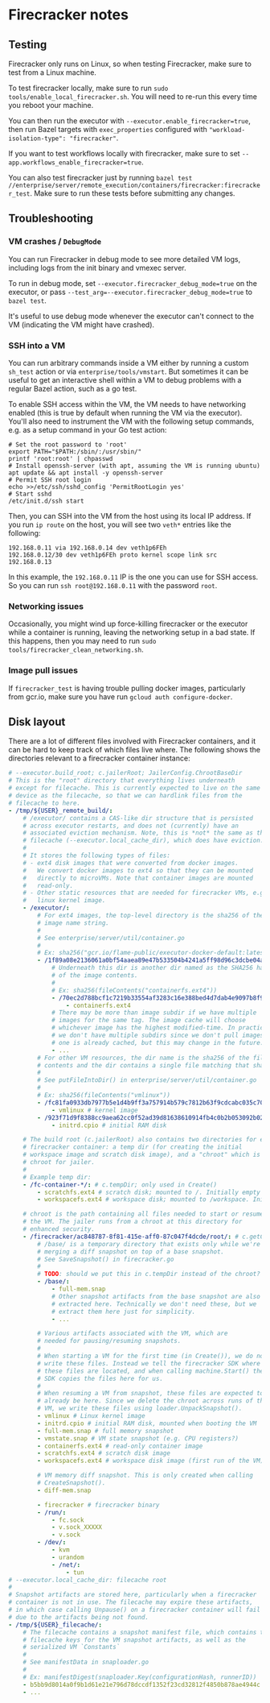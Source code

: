 # Firecracker notes

## Testing

Firecracker only runs on Linux, so when testing Firecracker,
make sure to test from a Linux machine.

To test firecracker locally, make sure to run `sudo tools/enable_local_firecracker.sh`. You will need to re-run this
every time you reboot your machine.

You can then run the executor with `--executor.enable_firecracker=true`,
then run Bazel targets with `exec_properties` configured with
`"workload-isolation-type": "firecracker"`.

If you want to test workflows locally with firecracker, make sure to set
`--app.workflows_enable_firecracker=true`.

You can also test firecracker just by running
`bazel test //enterprise/server/remote_execution/containers/firecracker:firecracker_test`. Make sure to run these tests
before submitting any changes.

## Troubleshooting

### VM crashes / `DebugMode`

You can run Firecracker in debug mode to see more detailed
VM logs, including logs from the init binary and vmexec server.

To run in debug mode, set `--executor.firecracker_debug_mode=true`
on the executor, or pass `--test_arg=--executor.firecracker_debug_mode=true`
to `bazel test`.

It's useful to use debug mode whenever the executor can't connect
to the VM (indicating the VM might have crashed).

### SSH into a VM

You can run arbitrary commands inside a VM either by running a custom
`sh_test` action or via `enterprise/tools/vmstart`. But sometimes it can
be useful to get an interactive shell within a VM to debug problems with a
regular Bazel action, such as a go test.

To enable SSH access within the VM, the VM needs to have networking
enabled (this is true by default when running the VM via the executor).
You'll also need to instrument the VM with the following setup commands,
e.g. as a setup command in your Go test action:

```shell
# Set the root password to 'root'
export PATH="$PATH:/sbin/:/usr/sbin/"
printf 'root:root' | chpasswd
# Install openssh-server (with apt, assuming the VM is running ubuntu)
apt update && apt install -y openssh-server
# Permit SSH root login
echo >>/etc/ssh/sshd_config 'PermitRootLogin yes'
# Start sshd
/etc/init.d/ssh start
```

Then, you can SSH into the VM from the host using its local IP address. If
you run `ip route` on the host, you will see two `veth*` entries like the
following:

```
192.168.0.11 via 192.168.0.14 dev veth1p6FEh
192.168.0.12/30 dev veth1p6FEh proto kernel scope link src 192.168.0.13
```

In this example, the `192.168.0.11` IP is the one you can use for SSH
access. So you can run `ssh root@192.168.0.11` with the password `root`.

### Networking issues

Occasionally, you might wind up force-killing firecracker or the executor
while a container is running, leaving the networking setup in a bad state.
If this happens, then you may need to run
`sudo tools/firecracker_clean_networking.sh`.

### Image pull issues

If `firecracker_test` is having trouble pulling docker images,
particularly from gcr.io, make sure you have run
`gcloud auth configure-docker`.

## Disk layout

There are a lot of different files involved with Firecracker containers,
and it can be hard to keep track of which files live where. The following
shows the directories relevant to a firecracker container instance:

```yaml
# --executor.build_root; c.jailerRoot; JailerConfig.ChrootBaseDir
# This is the "root" directory that everything lives underneath
# except for filecache. This is currently expected to live on the same
# device as the filecache, so that we can hardlink files from the
# filecache to here.
- /tmp/${USER}_remote_build/:
    # /executor/ contains a CAS-like dir structure that is persisted
    # across executor restarts, and does not (currently) have an
    # associated eviction mechanism. Note, this is *not* the same as the
    # filecache (--executor.local_cache_dir), which does have eviction.
    #
    # It stores the following types of files:
    # - ext4 disk images that were converted from docker images.
    #   We convert docker images to ext4 so that they can be mounted
    #   directly to microVMs. Note that container images are mounted
    #   read-only.
    # - Other static resources that are needed for firecracker VMs, e.g.
    #   linux kernel image.
    - /executor/:
        # For ext4 images, the top-level directory is the sha256 of the
        # image name string.
        #
        # See enterprise/server/util/container.go
        #
        # Ex: sha256("gcr.io/flame-public/executor-docker-default:latest")
        - /1f89a08e2136061a0bf54aaea89e47b533504b4241a5ff98d96c3dcbe04a67f3/:
            # Underneath this dir is another dir named as the SHA256 hash
            # of the image contents.
            #
            # Ex: sha256(fileContents("containerfs.ext4"))
            - /70ec2d788bcf1c7219b33554af3283c16e388bed4d7dab4e9097b8f9cd712f59/:
                - containerfs.ext4
            # There may be more than image subdir if we have multiple
            # images for the same tag. The image cache will choose
            # whichever image has the highest modified-time. In practice,
            # we don't have multiple subdirs since we don't pull images if
            # one is already cached, but this may change in the future.
            - ...
        # For other VM resources, the dir name is the sha256 of the file
        # contents and the dir contains a single file matching that sha256.
        #
        # See putFileIntoDir() in enterprise/server/util/container.go
        #
        # Ex: sha256(fileContents("vmlinux"))
        - /fc81fa0933db7977b5e1d4b9ff3a757914b579c7812b63f9cdcabc035c7057e0/:
            - vmlinux # kernel image
        - /923f71d9f8388cc9aea62cc0f52ad39d81638610914fb4c0b2b053092b02a668/:
            - initrd.cpio # initial RAM disk

    # The build root (c.jailerRoot) also contains two directories for each
    # firecracker container: a temp dir (for creating the initial
    # workspace image and scratch disk image), and a "chroot" which is the
    # chroot for jailer.
    #
    # Example temp dir:
    - /fc-container-*/: # c.tempDir; only used in Create()
        - scratchfs.ext4 # scratch disk; mounted to /. Initially empty
        - workspacefs.ext4 # workspace disk; mounted to /workspace. Initially empty

    # chroot is the path containing all files needed to start or resume
    # the VM. The jailer runs from a chroot at this directory for
    # enhanced security.
    - /firecracker/ac848787-8f81-415e-aff0-87c047f4dcde/root/: # c.getChroot()
        # /base/ is a temporary directory that exists only while we're
        # merging a diff snapshot on top of a base snapshot.
        # See SaveSnapshot() in firecracker.go
        #
        # TODO: should we put this in c.tempDir instead of the chroot?
        - /base/:
            - full-mem.snap
            # Other snapshot artifacts from the base snapshot are also
            # extracted here. Technically we don't need these, but we
            # extract them here just for simplicity.
            - ...

        # Various artifacts associated with the VM, which are
        # needed for pausing/resuming snapshots.
        #
        # When starting a VM for the first time (in Create()), we do not
        # write these files. Instead we tell the firecracker SDK where
        # these files are located, and when calling machine.Start() the
        # SDK copies the files here for us.
        #
        # When resuming a VM from snapshot, these files are expected to
        # already be here. Since we delete the chroot across runs of the
        # VM, we write these files using loader.UnpackSnapshot().
        - vmlinux # Linux kernel image
        - initrd.cpio # initial RAM disk, mounted when booting the VM
        - full-mem.snap # full memory snapshot
        - vmstate.snap # VM state snapshot (e.g. CPU registers?)
        - containerfs.ext4 # read-only container image
        - scratchfs.ext4 # scratch disk image
        - workspacefs.ext4 # workspace disk image (first run of the VM)

        # VM memory diff snapshot. This is only created when calling
        # CreateSnapshot().
        - diff-mem.snap

        - firecracker # firecracker binary
        - /run/:
            - fc.sock
            - v.sock_XXXXX
            - v.sock
        - /dev/:
            - kvm
            - urandom
            - /net/:
                - tun
# --executor.local_cache_dir: filecache root
#
# Snapshot artifacts are stored here, particularly when a firecracker
# container is not in use. The filecache may expire these artifacts,
# in which case calling Unpause() on a firecracker container will fail
# due to the artifacts being not found.
- /tmp/${USER}_filecache/:
    # The filecache contains a snapshot manifest file, which contains the
    # filecache keys for the VM snapshot artifacts, as well as the
    # serialized VM `Constants`
    #
    # See manifestData in snaploader.go
    #
    # Ex: manifestDigest(snaploader.Key(configurationHash, runnerID))
    - b5bb9d8014a0f9b1d61e21e796d78dccdf1352f23cd32812f4850b878ae4944c
    - ...
```
